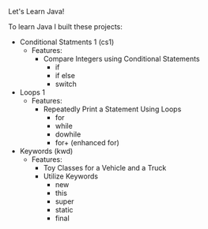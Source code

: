 Let's Learn Java!

To learn Java I built these projects:
- Conditional Statments 1 (cs1)
  - Features:
    - Compare Integers using Conditional Statements
      - if
      - if else
      - switch
- Loops 1
  - Features:
    - Repeatedly Print a Statement Using Loops
      - for
      - while
      - dowhile
      - for+ (enhanced for) 
- Keywords (kwd)
  - Features:
    - Toy Classes for a Vehicle and a Truck
    - Utilize Keywords
      - new
      - this
      - super
      - static
      - final
